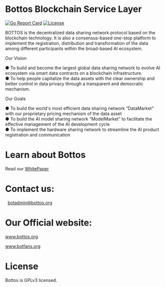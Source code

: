 # Bottos Blockchain Service Layer

[![Go Report Card](https://goreportcard.com/badge/github.com/bottos-project/magiccube)](https://goreportcard.com/report/github.com/bottos-project/magiccube)  [![License](https://img.shields.io/badge/licence-GPL--3-blue.svg)](https://opensource.org/licenses/GPL-3.0)

BOTTOS is the decentralized data sharing network protocol based on the blockchain technology. It is also a consensus-based one-stop platform to implement the registration, distribution and transformation of the data among different participants within the broad-based AI ecosystem.

 Our Vision
 
● To build and become the largest global data sharing network to evolve AI ecosystem via smart data contracts on a blockchain infrastructure.  
● To help people capitalize the data assets with the clear ownership and better control in data privacy through a transparent and democratic mechanism.

Our Goals

● To build the world's most efficient data sharing network “DataMarket” with our proprietary pricing mechanism of the data asset  
● To build the AI model sharing network “ModelMarket” to facilitate the effective management of the AI development cycle  
● To implement the hardware sharing network to streamline the AI product registration and communication

# Learn about Bottos
  Read our [WhitePaper](https://www.bottos.org/pdf/Bottos%20whitepaper%20English%20final.pdf) 

# Contact us:
   botadmin@bottos.org
   
# Our Official website:
   www.bottos.org
   
   www.botfans.org
# License
Bottos is GPLv3 licensed.
